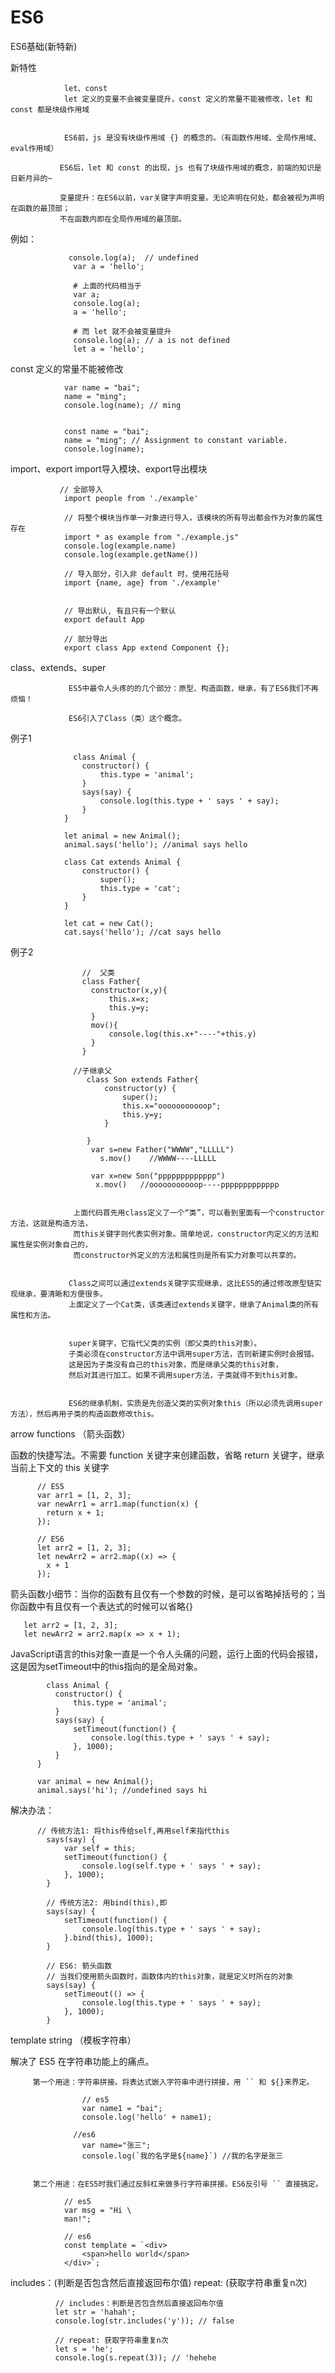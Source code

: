 # ES6
ES6基础(新特新)

新特性

                let、const
                let 定义的变量不会被变量提升，const 定义的常量不能被修改，let 和 const 都是块级作用域


                ES6前，js 是没有块级作用域 {} 的概念的。（有函数作用域、全局作用域、eval作用域）
               
               ES6后，let 和 const 的出现，js 也有了块级作用域的概念，前端的知识是日新月异的~
               
               变量提升：在ES6以前，var关键字声明变量。无论声明在何处，都会被视为声明在函数的最顶部；
               不在函数内即在全局作用域的最顶部。

 例如：
 
                 console.log(a);  // undefined
                  var a = 'hello';

                  # 上面的代码相当于
                  var a;
                  console.log(a);
                  a = 'hello';

                  # 而 let 就不会被变量提升
                  console.log(a); // a is not defined
                  let a = 'hello';

 const 定义的常量不能被修改
 
       
                var name = "bai";
                name = "ming";
                console.log(name); // ming


                const name = "bai";
                name = "ming"; // Assignment to constant variable.
                console.log(name);

        
 import、export
 import导入模块、export导出模块     
       
               // 全部导入
                import people from './example'

                // 将整个模块当作单一对象进行导入，该模块的所有导出都会作为对象的属性存在
                import * as example from "./example.js"
                console.log(example.name)
                console.log(example.getName())

                // 导入部分，引入非 default 时，使用花括号
                import {name, age} from './example'


                // 导出默认, 有且只有一个默认
                export default App

                // 部分导出
                export class App extend Component {};

class、extends、super


                 ES5中最令人头疼的的几个部分：原型、构造函数，继承，有了ES6我们不再烦恼！

                 ES6引入了Class（类）这个概念。

       
   例子1    
   
                  class Animal {
                    constructor() {
                        this.type = 'animal';
                    }
                    says(say) {
                        console.log(this.type + ' says ' + say);
                    }
                }

                let animal = new Animal();
                animal.says('hello'); //animal says hello

                class Cat extends Animal {
                    constructor() {
                        super();
                        this.type = 'cat';
                    }
                }

                let cat = new Cat();
                cat.says('hello'); //cat says hello


例子2

                    //  父类
                    class Father{
                      constructor(x,y){
                          this.x=x;
                          this.y=y;
                      }
                      mov(){
                          console.log(this.x+"----"+this.y)
                      }
                    }

                  //子继承父
                     class Son extends Father{
                         constructor(y) {
                             super();
                             this.x="ooooooooooop";
                             this.y=y;
                         }

                     }
                      var s=new Father("WWWW","LLLLL")
                        s.mov()    //WWWW----LLLLL

                      var x=new Son("ppppppppppppp")
                       x.mov()   //ooooooooooop----ppppppppppppp


                  上面代码首先用class定义了一个“类”，可以看到里面有一个constructor方法，这就是构造方法，
                  而this关键字则代表实例对象。简单地说，constructor内定义的方法和属性是实例对象自己的，
                  而constructor外定义的方法和属性则是所有实力对象可以共享的。

       
                 Class之间可以通过extends关键字实现继承，这比ES5的通过修改原型链实现继承，要清晰和方便很多。
                 上面定义了一个Cat类，该类通过extends关键字，继承了Animal类的所有属性和方法。
       
       
                 super关键字，它指代父类的实例（即父类的this对象）。
                 子类必须在constructor方法中调用super方法，否则新建实例时会报错。
                 这是因为子类没有自己的this对象，而是继承父类的this对象，
                 然后对其进行加工。如果不调用super方法，子类就得不到this对象。
       
       
                 ES6的继承机制，实质是先创造父类的实例对象this（所以必须先调用super方法），然后再用子类的构造函数修改this。
       
       
 arrow functions （箭头函数）   
 
   函数的快捷写法。不需要 function 关键字来创建函数，省略 return 关键字，继承当前上下文的 this 关键字
 
          // ES5
          var arr1 = [1, 2, 3];
          var newArr1 = arr1.map(function(x) {
            return x + 1;
          });

          // ES6
          let arr2 = [1, 2, 3];
          let newArr2 = arr2.map((x) => {
            x + 1
          });

 箭头函数小细节：当你的函数有且仅有一个参数的时候，是可以省略掉括号的；当你函数中有且仅有一个表达式的时候可以省略{}
 
 
       let arr2 = [1, 2, 3];
       let newArr2 = arr2.map(x => x + 1);
 
 
 JavaScript语言的this对象一直是一个令人头痛的问题，运行上面的代码会报错，这是因为setTimeout中的this指向的是全局对象。
 
 
            class Animal {
              constructor() {
                  this.type = 'animal';
              }
              says(say) {
                  setTimeout(function() {
                      console.log(this.type + ' says ' + say);
                  }, 1000);
              }
          }

          var animal = new Animal();
          animal.says('hi'); //undefined says hi

解决办法：
 
 
          // 传统方法1: 将this传给self,再用self来指代this
            says(say) {
                var self = this;
                setTimeout(function() {
                    console.log(self.type + ' says ' + say);
                }, 1000);
            }

            // 传统方法2: 用bind(this),即
            says(say) {
                setTimeout(function() {
                    console.log(this.type + ' says ' + say);
                }.bind(this), 1000);
            }

            // ES6: 箭头函数
            // 当我们使用箭头函数时，函数体内的this对象，就是定义时所在的对象
            says(say) {
                setTimeout(() => {
                    console.log(this.type + ' says ' + say);
                }, 1000);
            }

 
 template string （模板字符串）
 
   解决了 ES5 在字符串功能上的痛点。

         第一个用途：字符串拼接。将表达式嵌入字符串中进行拼接，用 `` 和 ${}来界定。
 
                    // es5
                    var name1 = "bai";
                    console.log('hello' + name1);

                  //es6
                    var name="张三";
                    console.log(`我的名字是${name}`) //我的名字是张三

            
         第二个用途：在ES5时我们通过反斜杠来做多行字符串拼接。ES6反引号 `` 直接搞定。
 
                // es5
                var msg = "Hi \
                man!";

                // es6
                const template = `<div>
                    <span>hello world</span>
                </div>`;


includes：(判断是否包含然后直接返回布尔值)         repeat: (获取字符串重复n次)


              // includes：判断是否包含然后直接返回布尔值
              let str = 'hahah';
              console.log(str.includes('y')); // false

              // repeat: 获取字符串重复n次
              let s = 'he';
              console.log(s.repeat(3)); // 'hehehe



























